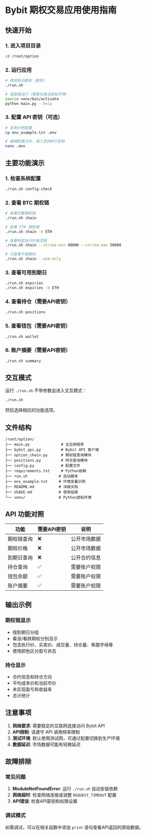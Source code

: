 # Bybit 期权交易应用使用指南

## 快速开始

### 1. 进入项目目录
```bash
cd /root/option
```

### 2. 运行应用
```bash
# 使用启动脚本（推荐）
./run.sh

# 或直接运行（需要先激活虚拟环境）
source venv/bin/activate
python main.py --help
```

### 3. 配置 API 密钥（可选）
```bash
# 复制示例配置
cp env_example.txt .env

# 编辑配置文件，填入您的API密钥
nano .env
```

## 主要功能演示

### 1. 检查系统配置
```bash
./run.sh config-check
```

### 2. 查看 BTC 期权链
```bash
# 查看完整期权链
./run.sh chain

# 查看 ETH 期权链
./run.sh chain -b ETH

# 查看特定执行价格范围
./run.sh chain --strike-min 40000 --strike-max 50000

# 只查看平值期权
./run.sh chain --atm-only
```

### 3. 查看可用到期日
```bash
./run.sh expiries
./run.sh expiries -b ETH
```

### 4. 查看持仓（需要API密钥）
```bash
./run.sh positions
```

### 5. 查看钱包（需要API密钥）
```bash
./run.sh wallet
```

### 6. 账户摘要（需要API密钥）
```bash
./run.sh summary
```

## 交互模式

运行 `./run.sh` 不带参数会进入交互模式：

```bash
./run.sh
```

然后选择相应的功能选项。

## 文件结构

```
/root/option/
├── main.py              # 主应用程序
├── bybit_api.py         # Bybit API 客户端
├── option_chain.py      # 期权链查询模块
├── positions.py         # 持仓查询模块
├── config.py            # 配置文件
├── requirements.txt     # Python依赖
├── run.sh              # 启动脚本
├── env_example.txt     # 环境变量示例
├── README.md           # 详细文档
├── USAGE.md            # 使用指南
└── venv/               # Python虚拟环境
```

## API 功能对照

| 功能 | 需要API密钥 | 说明 |
|------|------------|------|
| 期权链查询 | ❌ | 公开市场数据 |
| 期权价格 | ❌ | 公开市场数据 |
| 到期日查询 | ❌ | 公开合约信息 |
| 持仓查询 | ✅ | 需要账户权限 |
| 钱包余额 | ✅ | 需要账户权限 |
| 账户摘要 | ✅ | 需要账户权限 |

## 输出示例

### 期权链显示
- 按到期日分组
- 看涨/看跌期权分别显示
- 包含执行价、买卖价、成交量、持仓量、希腊字母等
- 使用颜色区分盈亏状态

### 持仓显示
- 合约信息和持仓方向
- 平均成本价和当前市价
- 未实现盈亏和收益率
- 总计统计

## 注意事项

1. **网络要求**: 需要稳定的互联网连接访问 Bybit API
2. **API限制**: 请遵守 API 调用频率限制
3. **测试环境**: 默认使用测试网，可通过配置切换到生产环境
4. **数据延迟**: 市场数据可能有轻微延迟

## 故障排除

### 常见问题

1. **ModuleNotFoundError**: 运行 `./run.sh` 自动安装依赖
2. **网络超时**: 检查网络连接或调整 `REQUEST_TIMEOUT` 配置
3. **API错误**: 检查API密钥和权限设置

### 调试模式

如需调试，可以在相关函数中添加 `print` 语句查看API返回的原始数据。

